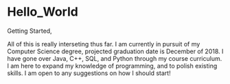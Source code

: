 # Hello_World

Getting Started,

All of this is really interseting thus far. I am currently in pursuit of my Computer Science degree, projected graduation date is December of 2018. I have gone over Java, C++, SQL, and Python through my course curriculum. I am here to expand my knowledge of programming, and to polish existing skills. I am open to any suggestions on how I should start!
